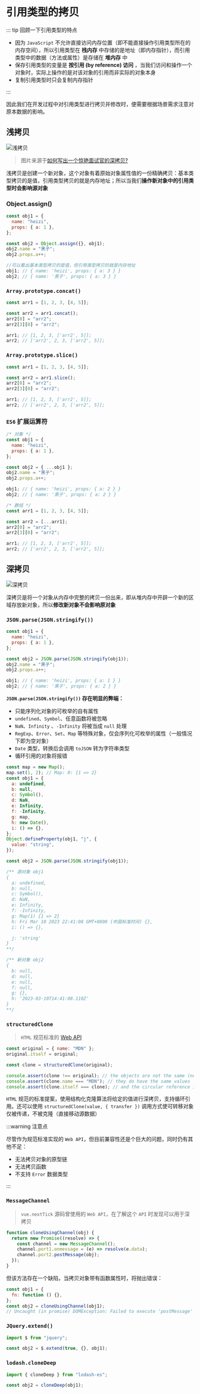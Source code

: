# 引用类型的拷贝

::: tip 回顾一下引用类型的特点

- 因为 `JavaScript` 不允许直接访问内存位置（即不能直接操作引用类型所在的内存空间），所以引用类型在 **栈内存** 中存储的是地址（即内存指针），而引用类型中的数据（方法或属性）是存储在 **堆内存** 中
- 保存引用类型的变量是 **按引用 (by reference) 访问** ，当我们访问和操作一个对象时，实际上操作的是对该对象的引用而非实际的对象本身
- 复制引用类型时只会复制内存指针

:::

因此我们在开发过程中对引用类型进行拷贝并修改时，便需要根据场景需求注意对原本数据的影响。

## 浅拷贝

![浅拷贝](./image/clone.webp)

> 图片来源于[如何写出一个惊艳面试官的深拷贝?](https://juejin.cn/post/6844903929705136141)

浅拷贝是创建一个新对象，这个对象有着原始对象属性值的一份精确拷贝：基本类型拷贝的是值，引用类型拷贝的就是内存地址；所以当我们**操作新对象中的引用类型时会影响源对象**

### Object.assign()

```js
const obj1 = {
  name: "heizi",
  props: { a: 1 },
};

const obj2 = Object.assign({}, obj1);
obj2.name = "黑子";
obj2.props.a++;

//可以看出基本类型拷贝的是值，但引用类型拷贝的就是内存地址
obj1; // { name: 'heizi', props: { a: 3 } }
obj2; // { name: '黑子', props: { a: 3 } }
```

### `Array.prototype.concat()`

```js
const arr1 = [1, 2, 3, [4, 5]];

const arr2 = arr1.concat();
arr2[0] = "arr2";
arr2[3][0] = "arr2";

arr1; // [1, 2, 3, ['arr2', 5]];
arr2; // ['arr2', 2, 3, ['arr2', 5]];
```

### `Array.prototype.slice()`

```js
const arr1 = [1, 2, 3, [4, 5]];

const arr2 = arr1.slice();
arr2[0] = "arr2";
arr2[3][0] = "arr2";

arr1; // [1, 2, 3, ['arr2', 5]];
arr2; // ['arr2', 2, 3, ['arr2', 5]];
```

### `ES6` 扩展运算符

```js
/* 对象 */
const obj1 = {
  name: "heizi",
  props: { a: 1 },
};

const obj2 = { ...obj1 };
obj2.name = "黑子";
obj2.props.a++;

obj1; // { name: 'heizi', props: { a: 2 } }
obj2; // { name: '黑子', props: { a: 2 } }

/* 数组 */
const arr1 = [1, 2, 3, [4, 5]];

const arr2 = [...arr1];
arr2[0] = "arr2";
arr2[3][0] = "arr2";

arr1; // [1, 2, 3, ['arr2', 5]];
arr2; // ['arr2', 2, 3, ['arr2', 5]];
```

## 深拷贝

![深拷贝](./image/clone-deep.webp)

深拷贝是将一个对象从内存中完整的拷贝一份出来，即从堆内存中开辟一个新的区域存放新对象，所以**修改新对象不会影响原对象**

### `JSON.parse(JSON.stringify())`

```js
const obj1 = {
  name: "heizi",
  props: { a: 1 },
};

const obj2 = JSON.parse(JSON.stringify(obj1));
obj2.name = "黑子";
obj2.props.a++;

obj1; // { name: 'heizi', props: { a: 1 } }
obj2; // { name: '黑子', props: { a: 2 } }
```

**`JSON.parse(JSON.stringify())` 存在明显的弊端：**

- 只能序列化对象的可枚举的自有属性
- `undefined`、`Symbol`、任意函数将被忽略
- `NaN`、`Infinity` 、`-Infinity` 将被当成 `null` 处理
- `RegExp`、`Error`、`Set`、`Map` 等特殊对象，仅会序列化可枚举的属性（一般情况下即为空对象）
- `Date` 类型，转换后会调用 `toJSON` 转为字符串类型
- 循环引用的对象将报错

```js
const map = new Map();
map.set(1, 2); // Map: 0: {1 => 2}
const obj1 = {
  a: undefined,
  b: null,
  c: Symbol(),
  d: NaN,
  e: Infinity,
  f: -Infinity,
  g: map,
  h: new Date(),
  i: () => {},
};
Object.defineProperty(obj1, "j", {
  value: "string",
});

const obj2 = JSON.parse(JSON.stringify(obj1));

/** 源对象 obj1
{
  a: undefined,
  b: null,
  c: Symbol(),
  d: NaN,
  e: Infinity,
  f: -Infinity,
  g: Map(1) {1 => 2}
  h: Fri Mar 10 2023 22:41:08 GMT+0800 (中国标准时间) {},
  i: () => {},

  j: 'string'
}
**/

/** 新对象 obj2
{
  b: null,
  d: null,
  e: null,
  f: null,
  g: {},
  h: '2023-03-10T14:41:08.110Z'
}
**/
```

### `structuredClone`

> `HTML` 规范标准的 [Web API](https://developer.mozilla.org/zh-CN/docs/Web/API/structuredClone)

```js
const original = { name: "MDN" };
original.itself = original;

const clone = structuredClone(original);

console.assert(clone !== original); // the objects are not the same (not same identity)
console.assert(clone.name === "MDN"); // they do have the same values
console.assert(clone.itself === clone); // and the circular reference is preserved
```

`HTML` 规范的标准提案，使用结构化克隆算法将给定的值进行深拷贝，支持循环引用。还可以使用 `structuredClone(value, { transfer })` 调用方式使可转移对象仅被传递，不被克隆（直接移动源数据）

:::warning 注意点

尽管作为规范标准实现的 `Web API`，但目前兼容性还是个巨大的问题，同时仍有其他不足：

- 无法拷贝对象的原型链
- 无法拷贝函数
- 不支持 `Error` 数据类型

:::

### `MessageChannel`

> `vue.nextTick` 源码曾使用的 `Web API`，在了解这个 `API` 时发现可以用于深拷贝

```js
function cloneUsingChannel(obj) {
  return new Promise((resolve) => {
    const channel = new MessageChannel();
    channel.port1.onmessage = (e) => resolve(e.data);
    channel.port2.postMessage(obj);
  });
}
```

但该方法存在一个缺陷，当拷贝对象带有函数属性时，将抛出错误：

```js
const obj1 = {
  fn: function () {},
};
const obj2 = cloneUsingChannel(obj1);
// Uncaught (in promise) DOMException: Failed to execute 'postMessage' on 'MessagePort': function () {} could not be cloned.
```

### `JQuery.extend()`

```js
import $ from "jquery";

const obj2 = $.extend(true, {}, obj1);
```

### `lodash.cloneDeep`

```js
import { cloneDeep } from "lodash-es";

const obj2 = cloneDeep(obj1);
```

